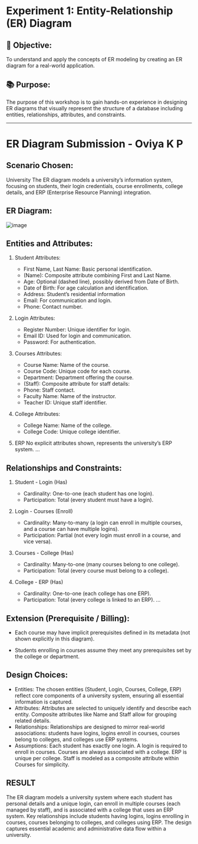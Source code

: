 # Experiment 1: Entity-Relationship (ER) Diagram

## 🎯 Objective:
To understand and apply the concepts of ER modeling by creating an ER diagram for a real-world application.

## 📚 Purpose:
The purpose of this workshop is to gain hands-on experience in designing ER diagrams that visually represent the structure of a database including entities, relationships, attributes, and constraints.

---

# ER Diagram Submission - Oviya K P

## Scenario Chosen:
University
The ER diagram models a university’s information system, focusing on students, their login credentials, course enrollments, college details, and ERP (Enterprise Resource Planning) integration.

## ER Diagram:
![image](https://github.com/user-attachments/assets/efdd6f06-05df-48a8-95ab-ba6e94e8dc6e)


## Entities and Attributes:
1. Student
Attributes:
   - First Name, Last Name: Basic personal identification.
   - (Name): Composite attribute combining First and Last Name.
   - Age: Optional (dashed line), possibly derived from Date of Birth.
   - Date of Birth: For age calculation and identification.
   - Address: Student’s residential information
   - Email: For communication and login.
   - Phone: Contact number.

2. Login
Attributes:
   - Register Number: Unique identifier for login.
   - Email ID: Used for login and communication.
   - Password: For authentication.
       
3. Courses
Attributes:
   - Course Name: Name of the course.
   - Course Code: Unique code for each course.
   - Department: Department offering the course.
   - (Staff): Composite attribute for staff details:
   - Phone: Staff contact.
   - Faculty Name: Name of the instructor.
   - Teacher ID: Unique staff identifier.

4. College
Attributes:
   - College Name: Name of the college.
   - College Code: Unique college identifier.

5. ERP
No explicit attributes shown, represents the university’s ERP system.
...

## Relationships and Constraints:
1. Student - Login (Has)
   - Cardinality: One-to-one (each student has one login).
   - Participation: Total (every student must have a login).

2. Login - Courses (Enroll)
   - Cardinality: Many-to-many (a login can enroll in multiple courses, and a course can have multiple logins).
   - Participation: Partial (not every login must enroll in a course, and vice versa).

3. Courses - College (Has)
   - Cardinality: Many-to-one (many courses belong to one college).
   - Participation: Total (every course must belong to a college).

4. College - ERP (Has)
   - Cardinality: One-to-one (each college has one ERP).
   - Participation: Total (every college is linked to an ERP).
...

## Extension (Prerequisite / Billing):
   - Each course may have implicit prerequisites defined in its metadata (not shown explicitly in this diagram).
   
   - Students enrolling in courses assume they meet any prerequisites set by the college or department.

## Design Choices:
- Entities:
The chosen entities (Student, Login, Courses, College, ERP) reflect core components of a university system, ensuring all essential information is captured.
- Attributes:
Attributes are selected to uniquely identify and describe each entity. Composite attributes like Name and Staff allow for grouping related details.
- Relationships:
Relationships are designed to mirror real-world associations: students have logins, logins enroll in courses, courses belong to colleges, and colleges use ERP systems.
- Assumptions:
   Each student has exactly one login.
   A login is required to enroll in courses.
   Courses are always associated with a college.
   ERP is unique per college.
   Staff is modeled as a composite attribute within Courses for simplicity.
  
## RESULT
  The ER diagram models a university system where each student has personal details and a unique login, can enroll in multiple courses (each managed by staff), and is associated with a college that uses an ERP system. Key relationships include students having logins, logins enrolling in courses, courses belonging to colleges, and colleges using ERP. The design captures essential academic and administrative data flow within a university.

